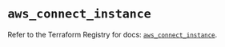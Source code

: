 # `aws_connect_instance`

Refer to the Terraform Registry for docs: [`aws_connect_instance`](https://registry.terraform.io/providers/hashicorp/aws/5.53.0/docs/resources/connect_instance).
